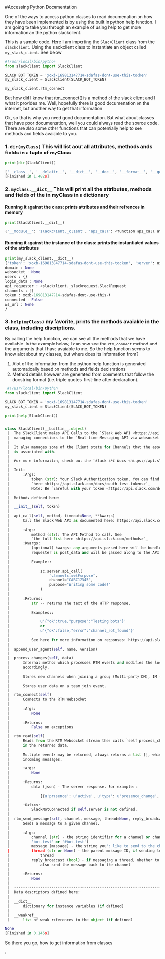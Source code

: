 #Accessing Python Documentation

One of the ways to access python classes to read documenation on how they have been implemented is by using the built in python help function. I am going to take you through an example of using help to get more information an the python slackclient. 

This is a sample code. Here I am importing the ```SlackClient``` class from the ```slackclient```. Using the slackclient class to instantiate an object called ```my_slack_client```. See below

```python
#!/usr/local/bin/python
from slackclient import SlackClient

SLACK_BOT_TOKEN = 'xoxb-169813147714-sdafas-dont-use-this-tocken'
my_slack_client = SlackClient(SLACK_BOT_TOKEN)

my_slack_client.rtm_connect
```

But how did I know that rtm_connect() is a method of the slack client and I what it provides me. Well, hopefully there is good documenation on the internet, but another way to get that information 




Ok, so that is why you need good documentation. But what about classes that have poor documentation, well you could always read the source code. There are also some other functions that can potentially help to see methods and fields avaiable to you.

### 1. ```dir(myClass)``` This will list aout all attributes, methods ands fields in a tuple of myClass

``` python
print(dir(SlackClient))

['__class__', '__delattr__', '__dict__', '__doc__', '__format__', '__getattribute__', '__hash__', '__init__', '__module__', '__new__', '__reduce__', '__reduce_ex__', '__repr__', '__setattr__', '__sizeof__', '__str__', '__subclasshook__', '__weakref__', 'api_call', 'append_user_agent', 'process_changes', 'rtm_connect', 'rtm_read', 'rtm_send_message']
[Finished in 1.482s]
```
### 2. ```myClass.__dict__``` This will print all the attributes, methods and fields of the in myClass in a dictionary

#### Running it against the class: prints attributes and their refrences in memory

```python
print(SlackClient.__dict__)

{'__module__': 'slackclient._client', 'api_call': <function api_call at 0x1032e4668>, 'rtm_send_message': <function rtm_send_message at 0x1032e4758>, 'rtm_read': <function rtm_read at 0x1032e46e0>, 'rtm_connect': <function rtm_connect at 0x1032e45f0>, 'append_user_agent': <function append_user_agent at 0x1032e4578>, '__dict__': <attribute '__dict__' of 'SlackClient' objects>, 'process_changes': <function process_changes at 0x1032e47d0>, '__weakref__': <attribute '__weakref__' of 'SlackClient' objects>, '__doc__': '\n    The SlackClient makes API Calls to the `Slack Web API <https://api.slack.com/web>`_ as well as\n    managing connections to the `Real-time Messaging API via websocket <https://api.slack.com/rtm>`_\n\n    It also manages some of the Client state for Channels that the associated token (User or Bot)\n    is associated with.\n\n    For more information, check out the `Slack API Docs <https://api.slack.com/>`_\n\n    Init:\n        :Args:\n            token (str): Your Slack Authentication token. You can find or generate a test token\n            `here <https://api.slack.com/docs/oauth-test-tokens>`_\n            Note: Be `careful with your token <https://api.slack.com/docs/oauth-safety>`_\n    ', '__init__': <function __init__ at 0x1032e4500>}
```

#### Running it against the instance of the class: prints the instantiated values of the attributes

```python
print(my_slack_client.__dict__)
{'token': 'xoxb-169813147714-sdafas-dont-use-this-tocken', 'server': username : None
domain : None
websocket : None
users : {}
login_data : None
api_requester : <slackclient._slackrequest.SlackRequest 
channels : []
token : xoxb-169813147714-sdafas-dont-use-this-t
connected : False
ws_url : None
}
```

### 3. ```help(myClass)``` my favorite, prints the methods avaiable in the class, including discriptions.

By calling the help function, we can see all the methods that we have available. In the example below, I can now see the ```rtm_connect``` method and the arguments that I have avaiable to me. So the help function seems to know alot about my classes, but where does its information from?  

1. Alot of the information from the python help function is generated automatically based on methods and fields declarations
2. Method details however are generated from comments that follow the docstring format (i.e. triple quotes, first-line after declaration).


```python
 #!/usr/local/bin/python
from slackclient import SlackClient

SLACK_BOT_TOKEN = 'xoxb-169813147714-sdafas-dont-use-this-tocken'
my_slack_client = SlackClient(SLACK_BOT_TOKEN)

print(help(SlackClient))


class SlackClient(__builtin__.object)
 |  The SlackClient makes API Calls to the `Slack Web API <https://api.slack.com/web>`_ as well as
 |  managing connections to the `Real-time Messaging API via websocket <https://api.slack.com/rtm>`_
 |  
 |  It also manages some of the Client state for Channels that the associated token (User or Bot)
 |  is associated with.
 |  
 |  For more information, check out the `Slack API Docs <https://api.slack.com/>`_
 |  
 |  Init:
 |      :Args:
 |          token (str): Your Slack Authentication token. You can find or generate a test token
 |          `here <https://api.slack.com/docs/oauth-test-tokens>`_
 |          Note: Be `careful with your token <https://api.slack.com/docs/oauth-safety>`_
 |  
 |  Methods defined here:
 |  
 |  __init__(self, token)
 |  
 |  api_call(self, method, timeout=None, **kwargs)
 |      Call the Slack Web API as documented here: https://api.slack.com/web
 |      
 |      :Args:
 |          method (str): The API Method to call. See
 |          `the full list here <https://api.slack.com/methods>`_
 |      :Kwargs:
 |          (optional) kwargs: any arguments passed here will be bundled and sent to the api
 |          requester as post_data and will be passed along to the API.
 |      
 |          Example::
 |      
 |              sc.server.api_call(
 |                  "channels.setPurpose",
 |                  channel="CABC12345",
 |                  purpose="Writing some code!"
 |              )
 |      
 |      :Returns:
 |          str -- returns the text of the HTTP response.
 |      
 |          Examples::
 |      
 |              u'{"ok":true,"purpose":"Testing bots"}'
 |              or
 |              u'{"ok":false,"error":"channel_not_found"}'
 |      
 |          See here for more information on responses: https://api.slack.com/web
 |  
 |  append_user_agent(self, name, version)
 |  
 |  process_changes(self, data)
 |      Internal method which processes RTM events and modifies the local data store
 |      accordingly.
 |      
 |      Stores new channels when joining a group (Multi-party DM), IM (DM) or channel.
 |      
 |      Stores user data on a team join event.
 |  
 |  rtm_connect(self)
 |      Connects to the RTM Websocket
 |      
 |      :Args:
 |          None
 |      
 |      :Returns:
 |          False on exceptions
 |  
 |  rtm_read(self)
 |      Reads from the RTM Websocket stream then calls `self.process_changes(item)` for each line
 |      in the returned data.
 |      
 |      Multiple events may be returned, always returns a list [], which is empty if there are no
 |      incoming messages.
 |      
 |      :Args:
 |          None
 |      
 |      :Returns:
 |          data (json) - The server response. For example::
 |      
 |              [{u'presence': u'active', u'type': u'presence_change', u'user': u'UABC1234'}]
 |      
 |      :Raises:
 |          SlackNotConnected if self.server is not defined.
 |  
 |  rtm_send_message(self, channel, message, thread=None, reply_broadcast=None)
 |      Sends a message to a given channel.
 |      
 |      :Args:
 |          channel (str) - the string identifier for a channel or channel name (e.g. 'C1234ABC',
 |          'bot-test' or '#bot-test')
 |          message (message) - the string you'd like to send to the channel
 |          thread (str or None) - the parent message ID, if sending to a
 |              thread
 |          reply_broadcast (bool) - if messaging a thread, whether to
 |              also send the message back to the channel
 |      
 |      :Returns:
 |          None
 |  
 |  ----------------------------------------------------------------------
 |  Data descriptors defined here:
 |  
 |  __dict__
 |      dictionary for instance variables (if defined)
 |  
 |  __weakref__
 |      list of weak references to the object (if defined)

None
[Finished in 0.146s]

```

So there you go, how to get information from classes


: